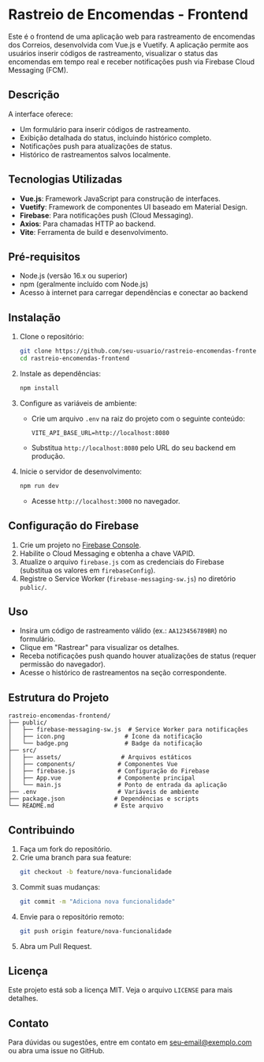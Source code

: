 # Rastreio de Encomendas - Frontend

Este é o frontend de uma aplicação web para rastreamento de encomendas dos Correios, desenvolvida com Vue.js e Vuetify. A aplicação permite aos usuários inserir códigos de rastreamento, visualizar o status das encomendas em tempo real e receber notificações push via Firebase Cloud Messaging (FCM).

## Descrição

A interface oferece:
- Um formulário para inserir códigos de rastreamento.
- Exibição detalhada do status, incluindo histórico completo.
- Notificações push para atualizações de status.
- Histórico de rastreamentos salvos localmente.

## Tecnologias Utilizadas

- **Vue.js**: Framework JavaScript para construção de interfaces.
- **Vuetify**: Framework de componentes UI baseado em Material Design.
- **Firebase**: Para notificações push (Cloud Messaging).
- **Axios**: Para chamadas HTTP ao backend.
- **Vite**: Ferramenta de build e desenvolvimento.

## Pré-requisitos

- Node.js (versão 16.x ou superior)
- npm (geralmente incluído com Node.js)
- Acesso à internet para carregar dependências e conectar ao backend

## Instalação

1. Clone o repositório:
   ```bash
   git clone https://github.com/seu-usuario/rastreio-encomendas-frontend.git
   cd rastreio-encomendas-frontend
   ```

2. Instale as dependências:
   ```bash
   npm install
   ```

3. Configure as variáveis de ambiente:
   - Crie um arquivo `.env` na raiz do projeto com o seguinte conteúdo:
     ```
     VITE_API_BASE_URL=http://localhost:8080
     ```
   - Substitua `http://localhost:8080` pelo URL do seu backend em produção.

4. Inicie o servidor de desenvolvimento:
   ```bash
   npm run dev
   ```
   - Acesse `http://localhost:3000` no navegador.

## Configuração do Firebase

1. Crie um projeto no [Firebase Console](https://console.firebase.google.com/).
2. Habilite o Cloud Messaging e obtenha a chave VAPID.
3. Atualize o arquivo `firebase.js` com as credenciais do Firebase (substitua os valores em `firebaseConfig`).
4. Registre o Service Worker (`firebase-messaging-sw.js`) no diretório `public/`.

## Uso

- Insira um código de rastreamento válido (ex.: `AA123456789BR`) no formulário.
- Clique em "Rastrear" para visualizar os detalhes.
- Receba notificações push quando houver atualizações de status (requer permissão do navegador).
- Acesse o histórico de rastreamentos na seção correspondente.

## Estrutura do Projeto

```
rastreio-encomendas-frontend/
├── public/
│   ├── firebase-messaging-sw.js  # Service Worker para notificações
│   ├── icon.png                 # Ícone da notificação
│   └── badge.png                # Badge da notificação
├── src/
│   ├── assets/                 # Arquivos estáticos
│   ├── components/            # Componentes Vue
│   ├── firebase.js            # Configuração do Firebase
│   ├── App.vue                # Componente principal
│   └── main.js                # Ponto de entrada da aplicação
├── .env                       # Variáveis de ambiente
├── package.json              # Dependências e scripts
└── README.md                 # Este arquivo
```

## Contribuindo

1. Faça um fork do repositório.
2. Crie uma branch para sua feature:
   ```bash
   git checkout -b feature/nova-funcionalidade
   ```
3. Commit suas mudanças:
   ```bash
   git commit -m "Adiciona nova funcionalidade"
   ```
4. Envie para o repositório remoto:
   ```bash
   git push origin feature/nova-funcionalidade
   ```
5. Abra um Pull Request.

## Licença

Este projeto está sob a licença MIT. Veja o arquivo `LICENSE` para mais detalhes.

## Contato

Para dúvidas ou sugestões, entre em contato em [seu-email@exemplo.com](mailto:seu-email@exemplo.com) ou abra uma issue no GitHub.
